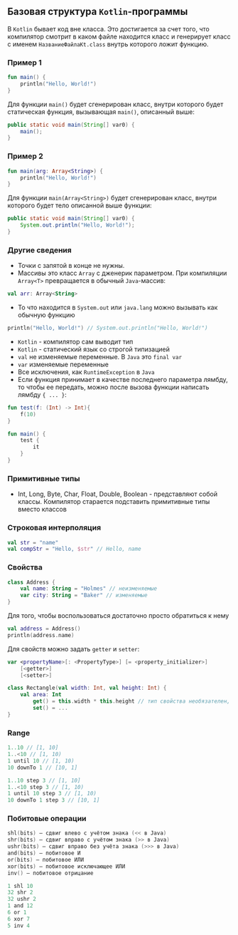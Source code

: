 ## Базовая структура `Kotlin`-программы

В `Kotlin` бывает код вне класса. Это достигается за счет того, что компилятор смотрит в каком файле находится класс и генерирует класс с именем `НазваниеФайлаKt.class` внутрь которого ложит функцию.

### Пример 1

```kotlin
fun main() {
    println("Hello, World!")
}
```

Для функции `main()` будет сгенерирован класс, внутри которого будет статическая функция, вызывающая `main()`, описанный выше:

```Java
public static void main(String[] var0) {
    main();
}
```

### Пример 2

```kotlin
fun main(arg: Array<String>) {
    println("Hello, World!")
}
```

Для функции `main(Array<String>)` будет сгенерирован класс, внутри которого будет тело описанной выше функции:

```Java
public static void main(String[] var0) {
    System.out.println("Hello, World!");
}
```

### Другие сведения

- Точки с запятой в конце не нужны.
- Массивы это класс `Array` с дженерик параметром. При компиляции `Array<T>` превращается в обычный `Java`-массив:
```kotlin
val arr: Array<String>
```
- То что находится в `System.out` или `java.lang` можно вызывать как обычную функцию
```kotlin
println("Hello, World!") // System.out.println("Hello, World!")
```
- `Kotlin` - компилятор сам выводит тип
- `Kotlin` - статический язык со строгой типизацией
- `val` не изменяемые переменные. В `Java` это `final var`
- `var` изменяемые переменные
- Все исключения, как `RuntimeException` в `Java`
- Если функция принимает в качестве последнего параметра лямбду, то чтобы ее передать, можно после вызова функции написать лямбду `{ ... }`:
```kotlin
fun test(f: (Int) -> Int){
    f(10)
}

fun main() {
    test {
        it
    }
}

```

### Примитивные типы

- Int, Long, Byte, Char, Float, Double, Boolean - представляют собой классы. Компилятор старается подставить примитивные типы вместо классов

### Строковая интерполяция

```kotlin
val str = "name"
val compStr = "Hello, $str" // Hello, name
```

### Свойства

```kotlin
class Address {
    val name: String = "Holmes" // неизменяемые
    var city: String = "Baker" // изменяемые
}
```

Для того, чтобы воспользоваться достаточно просто обратиться к нему

```kotlin
val address = Address()
println(address.name)
```

Для свойств можно задать `getter` и `setter`:
```kotlin
var <propertyName>[: <PropertyType>] [= <property_initializer>]
    [<getter>]
    [<setter>]
```
```kotlin
class Rectangle(val width: Int, val height: Int) {
    val area: Int
        get() = this.width * this.height // тип свойства необязателен, поскольку он может быть выведен из возвращаемого типа геттера
        set() = ...
}
```

### Range

```kotlin
1..10 // [1, 10]
1..<10 // [1, 10)
1 until 10 // [1, 10)
10 downTo 1 // [10, 1]

1..10 step 3 // [1, 10]
1..<10 step 3 // [1, 10)
1 until 10 step 3 // [1, 10)
10 downTo 1 step 3 // [10, 1]
```

### Побитовые операции

```kotlin
shl(bits) – сдвиг влево с учётом знака (<< в Java)
shr(bits) – сдвиг вправо с учётом знака (>> в Java)
ushr(bits) – сдвиг вправо без учёта знака (>>> в Java)
and(bits) – побитовое И
or(bits) – побитовое ИЛИ
xor(bits) – побитовое исключающее ИЛИ
inv() – побитовое отрицание
```

```kotlin
1 shl 10
32 shr 2
32 ushr 2
1 and 12
6 or 1
6 xor 7
5 inv 4
```